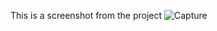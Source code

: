 This is a screenshot from the project
![Capture](https://user-images.githubusercontent.com/75880393/130919881-685d15ec-726b-41a1-9723-d822a8792ebc.PNG)
